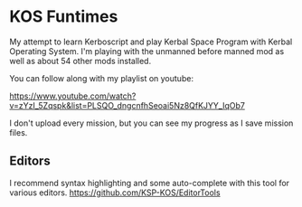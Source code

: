 KOS Funtimes
======
My attempt to learn Kerboscript and play Kerbal Space Program with Kerbal Operating System.
I'm playing with the unmanned before manned mod as well as about 54 other mods installed.

You can follow along with my playlist on youtube:

https://www.youtube.com/watch?v=zYzI_5Zqspk&list=PLSQO_dngcnfhSeoai5Nz8QfKJYY_IqOb7

I don't upload every mission, but you can see my progress as I save mission files.

Editors
------
I recommend syntax highlighting and some auto-complete with this tool for various editors.
https://github.com/KSP-KOS/EditorTools